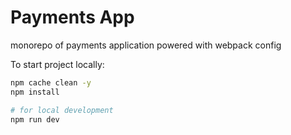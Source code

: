 # Payments App
monorepo of payments application powered with webpack config

To start project locally:
```sh
npm cache clean -y
npm install

# for local development
npm run dev
```